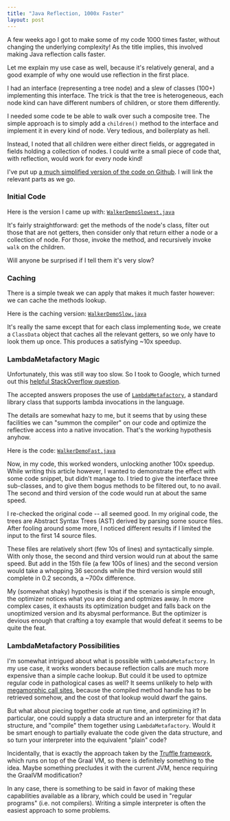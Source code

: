```yaml
---
title: "Java Reflection, 1000x Faster"
layout: post
---
```


A few weeks ago I got to make some of my code 1000 times faster, without
changing the underlying complexity! As the title implies, this involved making
Java reflection calls faster.

Let me explain my use case as well, because it's relatively general, and a good
example of why one would use reflection in the first place.

I had an interface (representing a tree node) and a slew of classes (100+)
implementing this interface. The trick is that the tree is heterogeneous, each
node kind can have different numbers of children, or store them differently.

I needed some code te be able to walk over such a composite tree. The simple
approach is to simply add a `children()` method to the interface and implement
it in every kind of node. Very tedious, and boilerplaty as hell.

Instead, I noted that all children were either direct fields, or aggregated in
fields holding a collection of nodes. I could write a small piece of code that,
with reflection, would work for every node kind!

I've put up [a much simplified version of the code on Github][code]. I will link
the relevant parts as we go.

### Initial Code

[code]: https://gist.github.com/norswap/09846a75092f49a7f1cbf1f00f85e9b6

Here is the version I came up with: [`WalkerDemoSlowest.java`]

[`WalkerDemoSlowest.java`]: https://gist.github.com/norswap/09846a75092f49a7f1cbf1f00f85e9b6#file-walkerdemoslowest-java

It's fairly straightforward: get the methods of the node's class, filter out
those that are not getters, then consider only that return either a node or a
collection of node. For those, invoke the method, and recursively invoke `walk`
on the children.

Will anyone be surprised if I tell them it's very slow?

### Caching

There is a simple tweak we can apply that makes it much faster however: we can
cache the methods lookup.

Here is the caching version: [`WalkerDemoSlow.java`]

[`WalkerDemoSlow.java`]: https://gist.github.com/norswap/09846a75092f49a7f1cbf1f00f85e9b6#file-walkerdemoslow-java

It's really the same except that for each class implementing `Node`, we create a
`ClassData` object that caches all the relevant getters, so we only have to look
them up once. This produces a satisfying ~10x speedup.

### LambdaMetafactory Magic

Unfortunately, this was still way too slow. So I took to Google, which turned
out this [helpful StackOverflow question][so].

[so]: https://stackoverflow.com/questions/19557829/faster-alternatives-to-javas-reflection

The accepted answers proposes the use of [`LambdaMetafactory`], a standard
library class that supports lambda invocations in the language.

[`LambdaMetafactory`]: https://docs.oracle.com/javase/8/docs/api/java/lang/invoke/LambdaMetafactory.html

The details are somewhat hazy to me, but it seems that by using these facilities
we can "summon the compiler" on our code and optimize the reflective access into
a native invocation. That's the working hypothesis anyhow.

Here is the code: [`WalkerDemoFast.java`]

[`WalkerDemoFast.java`]: https://gist.github.com/norswap/09846a75092f49a7f1cbf1f00f85e9b6#file-walkerdemofast-java

Now, in my code, this worked wonders, unlocking another 100x speedup. While
writing this article however, I wanted to demonstrate the effect with some code
snippet, but didn't manage to. I tried to give the interface three sub-classes,
and to give them bogus methods to be filtered out, to no avail. The second and
third version of the code would run at about the same speed.

I re-checked the original code -- all seemed good. In my original code, the
trees are Abstract Syntax Trees (AST) derived by parsing some source files.
After fooling around some more, I noticed different results if I limited the
input to the first 14 source files.

These files are relatively short (few 10s of lines) and syntactically simple.
With only those, the second and third version would run at about the same speed.
But add in the 15th file (a few 100s of lines) and the second version would take
a whopping 36 seconds while the third version would still complete in 0.2
seconds, a ~700x difference.

My (somewhat shaky) hypothesis is that if the scenario is simple enough, the
optimizer notices what you are doing and optmizes away. In more complex cases,
it exhausts its optimization budget and falls back on the unoptimized version
and its abysmal performance. But the optimizer is devious enough that crafting a
toy example that would defeat it seems to be quite the feat.

### LambdaMetafactory Possibilities

I'm somewhat intrigued about what is possible with `LambdaMetafactory`. In my
use case, it works wonders because reflection calls are much more expensive than
a simple cache lookup. But could it be used to optmize regular code in
pathological cases as well? It seems unlikely to help with [megamorphic call
sites], because the compiled method handle has to be retrieved somehow, and the
cost of that lookup would dwarf the gains.

But what about piecing together code at run time, and optimizing it? In
particular, one could supply a data structure and an interpreter for that data
structure, and "compile" them together using `LambdaMetafactory`. Would it be
smart enough to partially evaluate the code given the data structure, and so
turn your interpreter into the equivalent "plain" code?

Incidentally, that is exactly the approach taken by the [Truffle framework],
which runs on top of the Graal VM, so there is definitely something to the idea.
Maybe something precludes it with the current JVM, hence requiring the GraalVM
modification?

In any case, there is something to be said in favor of making these capabilities
available as a library, which could be used in "regular programs" (i.e. not
compilers). Writing a simple interpreter is often the easiest approach to some
problems.

[megamorphic call sites]: http://insightfullogic.com/2014/May/12/fast-and-megamorphic-what-influences-method-invoca/

[Truffle framework]: https://github.com/graalvm/graal
